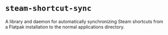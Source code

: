 # `steam-shortcut-sync`

A library and daemon for automatically synchronizing Steam shortcuts from a Flatpak installation to the normal applications directory.